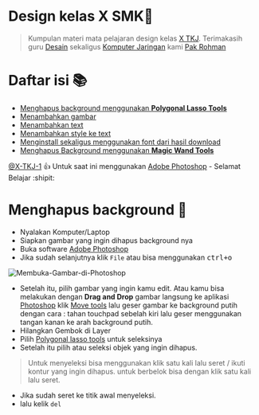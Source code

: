# Design kelas X SMK🌿

> Kumpulan materi mata pelajaran design kelas [X TKJ](bg.md).
  Terimakasih guru [Desain](bg.md) sekaligus [Komputer Jaringan](bg.md) kami [Pak Rohman](bg.md)

# Daftar isi 📚

- [Menghapus background menggunakan <b>Polygonal Lasso Tools</b>](menghapusbackground.md)
- [Menambahkan gambar](bg.md)
- [Menambahkan text](bg.md)
- [Menambahkan style ke text](bg.md)
- [Menginstall sekaligus menggunakan font dari hasil download](bg.md)
- [Menghapus Background menggunakan <b>Magic Wand Tools</b>](bg.md)

[@X-TKJ-1](kbd.md) :+1: Untuk saat ini menggunakan [Adobe Photoshop](Photoshop.md) - Selamat Belajar  :shipit:

# Menghapus background 🍂

 - Nyalakan Komputer/Laptop
 - Siapkan gambar yang ingin dihapus background nya
 - Buka software [Adobe Photoshop](db.md)
 - Jika sudah selanjutnya klik ``File`` atau bisa menggunakan <kbd>ctrl</kbd><kbd>+</kbd><kbd>o</kbd>

 ![Membuka-Gambar-di-Photoshop](https://user-images.githubusercontent.com/107765982/187202946-ab6c43aa-6bd5-4e4d-b589-e2d4cbdf1e8b.png)

 - Setelah itu, pilih gambar yang ingin kamu edit. Atau kamu bisa melakukan dengan <b>Drag and Drop</b> gambar langsung ke aplikasi [Photoshop](a.md)
   klik [Move tools](kbd.md) lalu geser gambar ke background putih dengan cara :
   tahan touchpad sebelah kiri lalu geser menggunakan tangan kanan ke arah background putih.
 - Hilangkan Gembok di Layer
 - Pilih [Polygonal lasso tools](pn.md) untuk seleksinya
 - Setelah itu pilih atau seleksi objek yang ingin dihapus.
  > Untuk menyeleksi bisa menggunakan klik satu kali lalu seret / ikuti kontur yang ingin dihapus. 
    untuk berbelok bisa dengan klik satu kali lalu seret.
 - Jika sudah seret ke titik awal menyeleksi.
 - lalu kelik ``del``
